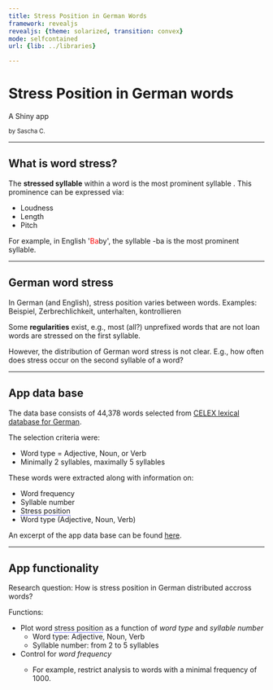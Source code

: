 ```yaml
---
title: Stress Position in German Words
framework: revealjs
revealjs: {theme: solarized, transition: convex}
mode: selfcontained
url: {lib: ../libraries}

---
```


# Stress Position in German words
A Shiny app
<p><small>by Sascha C.</small></p>

---

## What is word stress?

The **stressed syllable** within a word is the most prominent syllable  . This prominence can be expressed via:

* Loudness
* Length
* Pitch

For example, in English '<span style="color:red">Ba</span>by', the syllable -ba is the most prominent syllable.

---

## German word stress

In German (and English), stress position varies between words. Examples: <span class="stress">Bei</span>spiel, Zer<span class ="stress">brech</span>lichkeit, unter<span class ="stress">hal</span>ten, kontrol<span class="stress">lie</span>ren

Some **regularities** exist, e.g., most (all?) unprefixed words that are not loan words are stressed on the first syllable.

However, the distribution of German word stress is not clear. E.g., how often does stress occur on the second syllable of a word?

--- 

## App data base

The data base consists of 44,378 words selected from <a href="https://catalog.ldc.upenn.edu/ldc96l14">CELEX lexical database for German</a>. 

The selection criteria were:
* Word type = Adjective, Noun, or Verb
* Minimally 2 syllables, maximally 5 syllables

These words were extracted along with information on: 
* Word frequency
* Syllable number
* <span style="border-bottom: dotted 1px blue" title="where position n signifies stress on the nth syllable">Stress position</span>
* Word type (Adjective, Noun, Verb)

An excerpt of the app data base can be found <a href="">here</a>.

---

## App functionality

Research question: How is stress position in German distributed accross words?

Functions:
<ul>
  <li>Plot word <span style="border-bottom: dotted 1px blue" title="where position n signifies stress on the nth syllable">stress position</span> as a function of <em>word type</em> and <em>syllable number</em>
  <ul>
    <li>Word type: Adjective, Noun, Verb</li>
    <li>Syllable number: from 2 to 5 syllables</li>
  </ul>
  <li>Control for <em>word frequency</em></li>
  <ul>
    <li>For example, restrict analysis to words with a minimal frequency of 1000.</li>
  </ul>
</ul>

